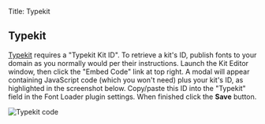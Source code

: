 Title: Typekit

## Typekit

[Typekit](http://typekit.com/) requires a "Typekit Kit ID". To retrieve a kit's ID, publish fonts to your domain as you normally would per their instructions. Launch the Kit Editor window, then click the "Embed Code" link at top right. A modal will appear containing JavaScript code (which you won't need) plus your kit's ID, as highlighted in the screenshot below. Copy/paste this ID into the "Typekit" field in the Font Loader plugin settings. When finished click the **Save** button.

![Typekit code](http://assets.koken.me/help/typekitid.gif)